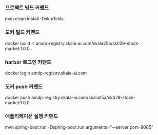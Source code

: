 ### 프로젝트 빌드 커맨드
mvn clean install -DskipTests

### 도커 빌드 커맨드
docker build -t amdp-registry.skala-ai.com/skala25a/sk029-stock-market:1.0.0 .

### harbor 로그인 커맨드
docker login amdp-registry.skala-ai.com

### 도커 push 커맨드
docker push amdp-registry.skala-ai.com/skala25a/sk029-stock-market:1.0.0

### 애플리케이션 실행 커맨드  
mvn spring-boot:run -Dspring-boot.run.arguments="--server.port=8085"